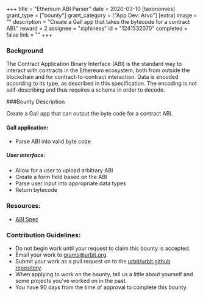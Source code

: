 +++
title = "Ethereum ABI Parser"
date = 2020-03-10
[taxonomies]
grant_type = ["bounty"]
grant_category = ["App Dev: Arvo"]
[extra]
image = ""
description = "Create a Gall app that takes the bytecode for a contract ABI."
reward = 2
assignee = "xiphiness"
id = "1241532070"
completed = false
link = ""
+++

### Background

The Contract Application Binary Interface (ABI) is the standard way to interact with contracts in the Ethereum ecosystem, both from outside the blockchain and for contract-to-contract interaction. Data is encoded according to its type, as described in this specification. The encoding is not self-describing and thus requires a schema in order to decode.

###Bounty Description

Create a Gall app that can output the byte code for a contract ABI.

#### Gall application:

- Parse ABI into valid byte code

##### User interface:

- Allow for a user to upload arbitrary ABI
- Create a form field based on the ABI
- Parse user input into appropriate data types
- Return bytecode

### Resources:

- [ABI Spec](https://solidity.readthedocs.io/en/v0.5.3/abi-spec.html)

### Contribution Guidelines:
- Do not begin work until your request to claim this bounty is accepted.
- Email your work to grants@urbit.org.
- Submit your work as a pull request on to the [urbit/urbit github repository](https://github.com/urbit/urbit).
- When applying to work on the bounty, tell us a little about yourself and some projects you’ve worked on in the past.
- You have 90 days from the time of approval to complete this bounty.

    